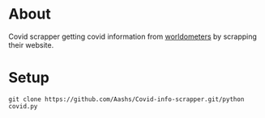 <h1>About</h1>
<p>Covid scrapper getting covid information from <a href="https://www.worldometers.info/coronavirus/#countries">worldometers</a> by scrapping their website.</p>
<h1>Setup</h1>
<code>git clone https://github.com/Aashs/Covid-info-scrapper.git/python covid.py</code>
